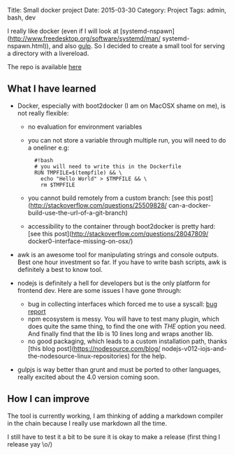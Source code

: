 Title: Small docker project
Date: 2015-03-30
Category: Project
Tags: admin, bash, dev

I really like docker (even if I will look at
[systemd-nspawn](http://www.freedesktop.org/software/systemd/man/
systemd-nspawn.html)), and also [gulp](http://gulpjs.com/).
So I decided to create a small tool for serving a directory with a livereload.

The repo is available [here](https://github.com/IxDay/docker-html5-boilerplate)

## What I have learned
* Docker, especially with boot2docker (I am on MacOSX shame on me), is not
  really flexible:
    * no evaluation for environment variables
    * you can not store a variable through multiple run, you will need to do
      a oneliner e.g:

			#!bash
            # you will need to write this in the Dockerfile
            RUN TMPFILE=$(tempfile) && \
              echo "Hello World" > $TMPFILE && \
              rm $TMPFILE

    * you cannot build remotely from a custom branch:
    [see this post](http://stackoverflow.com/questions/25509828/
    can-a-docker-build-use-the-url-of-a-git-branch)
    * accessibility to the container through boot2docker is pretty hard:
    [see this post](http://stackoverflow.com/questions/28047809/
    docker0-interface-missing-on-osx/)

* awk is an awesome tool for manipulating strings and console outputs.
  Best one hour investment so far. If you have to write bash scripts, awk is
  definitely a best to know tool.
* nodejs is definitely a hell for developers but is the only platform for
  frontend dev. Here are some issues I have gone through:
    * bug in collecting interfaces which forced me to use a syscall:
      [bug report](https://github.com/joyent/node/issues/9029)
    * npm ecosystem is messy. You will have to test many plugin, which does
      quite the same thing, to find the one with *THE* option you need.
      And finally find that the lib is 10 lines long and wraps another lib.
    * no good packaging, which leads to a custom installation path,
      thanks [this blog post](https://nodesource.com/blog/
      nodejs-v012-iojs-and-the-nodesource-linux-repositories) for the help.
* gulpjs is way better than grunt and must be ported to other languages,
really excited about the 4.0 version coming soon.

## How I can improve

The tool is currently working, I am thinking of adding a markdown compiler in
the chain because I really use markdown all the time.

I still have to test it a bit to be sure it is okay to make a release
(first thing I release yay \o/)
